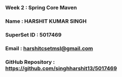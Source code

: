 ### Week 2 : Spring Core Maven

### Name : HARSHIT KUMAR SINGH
### SuperSet ID : 5017469
### Email : harshitcsetmsl@gmail.com
### GitHub Repository : https://github.com/singhharshit13/5017469